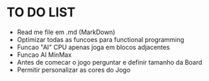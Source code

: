 # TO DO LIST

<ul>
<li>Read me file em .md (MarkDown)</li>
<li>Optimizar todas as funcoes para functional programming</li>
<li>Funcao "AI" CPU apenas joga em blocos adjacentes</li>
<li>Funcao AI MinMax</li>
<li>Antes de comecar o jogo perguntar e definir tamanho da Board</li>
<li>Permitir personalizar as cores do Jogo</li>
</ul>